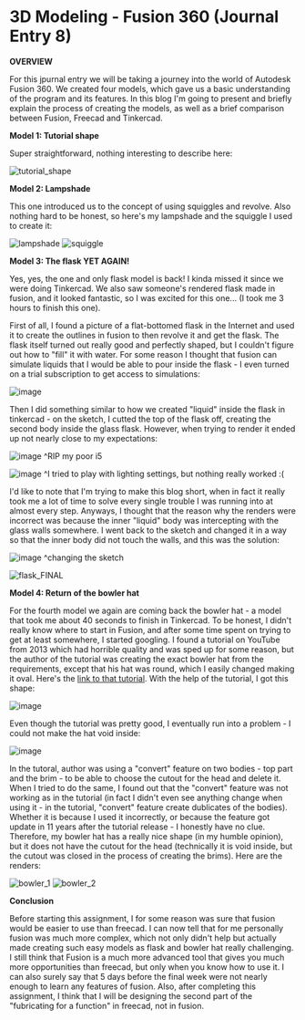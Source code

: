 # 3D Modeling - Fusion 360 (Journal Entry 8)

**OVERVIEW**

For this jpurnal entry we will be taking a journey into the world of Autodesk Fusion 360. We created four models, which gave us a basic understanding of the program and its features. In this blog I'm going to present and briefly explain the process of creating the models, as well as a brief comparison between Fusion, Freecad and Tinkercad.

**Model 1: Tutorial shape**

Super straightforward, nothing interesting to describe here:

![tutorial_shape](https://github.com/user-attachments/assets/509468cc-524f-4239-aeaf-34e96d251614)

**Model 2: Lampshade**

This one introduced us to the concept of using squiggles and revolve. Also nothing hard to be honest, so here's my lampshade and the squiggle I used to create it:

![lampshade](https://github.com/user-attachments/assets/afb54147-8e55-4e23-9cbe-dbbac6322563)
![squiggle](https://github.com/user-attachments/assets/d605ac1d-f946-4f15-8bc8-600eae661c45)

**Model 3: The flask YET AGAIN!**

Yes, yes, the one and only flask model is back! I kinda missed it since we were doing Tinkercad. We also saw someone's rendered flask made in fusion, and it looked fantastic, so I was excited for this one... (I took me 3 hours to finish this one).

First of all, I found a picture of a flat-bottomed flask in the Internet and used it to create the outlines in fusion to then revolve it and get the flask. The flask itself turned out really good and perfectly shaped, but I couldn't figure out how to "fill" it with water. For some reason I thought that fusion can simulate liquids that I would be able to pour inside the flask - I even turned on a trial subscription to get access to simulations:

![image](https://github.com/user-attachments/assets/0cde26b1-d2a1-4aa0-b80c-9fd8fd1c263e)

Then I did something similar to how we created "liquid" inside the flask in tinkercad - on the sketch, I cutted the top of the flask off, creating the second body inside the glass flask. However, when trying to render it ended up not nearly close to my expectations:

![image](https://github.com/user-attachments/assets/2fffce8e-92d2-4f8f-92d3-d86a21c3d207)
^RIP my poor i5

![image](https://github.com/user-attachments/assets/ca27cf96-ff87-43e4-ac36-abb009997ea5)
^I tried to play with lighting settings, but nothing really worked :(

I'd like to note that I'm trying to make this blog short, when in fact it really took me a lot of time to solve every single trouble I was running into at almost every step. Anyways, I thought that the reason why the renders were incorrect was because the inner "liquid" body was intercepting with the glass walls somewhere. I went back to the sketch and changed it in a way so that the inner body did not touch the walls, and this was the solution:

![image](https://github.com/user-attachments/assets/fdbc4c72-ec14-43ea-9e5b-300312952508)
^changing the sketch

![flask_FINAL](https://github.com/user-attachments/assets/1337479f-e748-4eab-bf33-f8216efcdd86)

**Model 4: Return of the bowler hat**

For the fourth model we again are coming back the bowler hat - a model that took me about 40 seconds to finish in Tinkercad. To be honest, I didn't really know where to start in Fusion, and after some time spent on trying to get at least somewhere, I started googling. I found a tutorial on YouTube from 2013 which had horrible quality and was sped up for some reason, but the author of the tutorial was creating the exact bowler hat from the requirements, except that his hat was round, which I easily changed making it oval. Here's the [link to that tutorial](https://www.youtube.com/watch?v=IjC5tX4Fgz8). With the help of the tutorial, I got this shape:

![image](https://github.com/user-attachments/assets/d9538501-aeb8-4b8e-ad72-ab392ad5e47f)

Even though the tutorial was pretty good, I eventually run into a problem - I could not make the hat void inside:

![image](https://github.com/user-attachments/assets/d059bb54-7e8e-42bd-aaa3-2e0f7b289345)

In the tutoral, author was using a "convert" feature on two bodies - top part and the brim - to be able to choose the cutout for the head and delete it. When I tried to do the same, I found out that the "convert" feature was not working as in the tutorial (in fact I didn't even see anything change when using it - in the tutorial, "convert" feature create dublicates of the bodies). Whether it is because I used it incorrectly, or because the feature got update in 11 years after the tutorial release - I honestly have no clue. Therefore, my bowler hat has a really nice shape (in my humble opinion), but it does not have the cutout for the head (technically it is void inside, but the cutout was closed in the process of creating the brims). Here are the renders:

![bowler_1](https://github.com/user-attachments/assets/d4571871-22e6-49e3-8a46-e1fd2c856879)
![bowler_2](https://github.com/user-attachments/assets/61cff667-b794-47ff-b662-837f068d8af5)

**Conclusion**

Before starting this assignment, I for some reason was sure that fusion would be easier to use than freecad. I can now tell that for me personally fusion was much more complex, which not only didn't help but actually made creating such easy models as flask and bowler hat really challenging. I still think that Fusion is a much more advanced tool that gives you much more opportunities than freecad, but only when you know how to use it. I can also surely say that 5 days before the final week were not nearly enough to learn any features of fusion. Also, after completing this assignment, I think that I will be designing the second part of the "fubricating for a function" in freecad, not in fusion.

